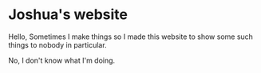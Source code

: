 # Joshua's website
Hello,
Sometimes I make things so I made this website to show some such things to nobody in particular.

No, I don't know what I'm doing.
